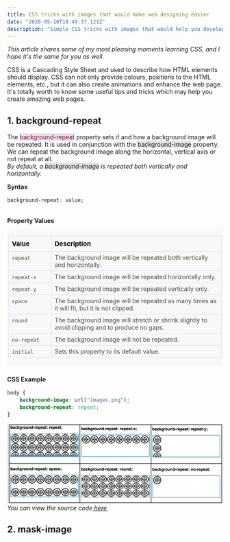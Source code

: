 ```yaml
---
title: CSS tricks with images that would make web designing easier
date: "2020-05-10T18:49:37.121Z"
description: "Simple CSS tricks with images that would help you develop web pages a little better and faster. Among these are backgroud-repeat, media queries and how to import a new library in CSS."
---
```


*This article shares some of my most pleasing moments learning CSS, and I hope it's the same for you as well.*

CSS is a Cascading Style Sheet and used to describe how HTML elements should display. CSS can not only provide colours, positions to the HTML elements, etc., but it can also create animations and enhance the web page. It's totally worth to know some useful tips and tricks which may help you create amazing web pages.

## 1. background-repeat

The <font color ="#905"> <span style="background-color:#e1e2e3">background-repeat</span></font> property sets if and how a background image will be repeated. It is used in conjunction with the <span style="background-color:#e1e2e3">background-image</span> property. We can repeat the background image along the horizontal, vertical axis or not repeat at all.<br>
*By default, a <span style="background-color:#e1e2e3">background-image</span> is repeated both vertically and horizontally.*

<b>Syntax</b>
```CSS
background-repeat: value; 
```
<br>
<b>Property Values </b>

<style>
.shadow {
    background: #F7F8F9;
    padding: 3px;
    margin: 10px 0;
    }
.space {
    margin-bottom: 25px!important;
}
table.data th {
    color: #000;
    padding: 8px 7px;
    text-align: left;
    font-size: 15px;
    background: #F8F8F8;
}
table.data th, table.data td {
    vertical-align: top;
    border: 1px solid #DCE3EB;
}
table.data td {
    color: #484848;
    padding: 5px 7px;
}
table {
    border-collapse: collapse;
    border-spacing: 0;
    -webkit-border-horizontal-spacing: 0px;
    -webkit-border-vertical-spacing: 0px;
}
</style>

 <div class="shadow space">
    <table class="data">
        <tr>
            <th style="width:85px;">Value</th>
            <th>Description</th>
        </tr>
        <tr>
            <td><code>repeat</code></td>
            <td>The background image will be repeated both vertically and horizontally.</td>
        </tr>
        <tr>
            <td><code>repeat-x</code></td>
            <td>The background image will be repeated horizontally only.</td>
        </tr>
        <tr>
            <td><code>repeat-y</code></td>
            <td>The background image will be repeated vertically only.</td>
        </tr>
        <tr>
            <td><code>space</code></td>
            <td>The background image will be repeated as many times as it will fit, but it is not clipped.</td>
        </tr><tr>
            <td><code>round</code></td>
            <td>The background image will stretch or shrink slightly to avoid clipping and to produce no gaps.</td>
        </tr>
		<tr>
            <td><code>no-repeat</code></td>
            <td>The background image will not be repeated.</td>
        </tr>
		<tr>
			<td><code>initial</code></td>
			<td>Sets this property to its default value.</td>
		</tr>
    </table>
</div>
<b>CSS Example</b>

```CSS
body {
    background-image: url("images.png");
    background-repeat: repeat;
}
```
![background-repeat](./background-repeat.png)<br>
<i>You can view the source code<a href="https://github.com/nimritees/webpage_practices/tree/master/cssTricks/background-repeat" target="_blank"> here</a></i>.

## 2. mask-image
